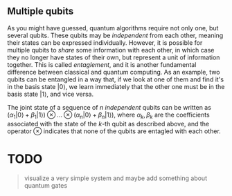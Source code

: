 ## Multiple qubits

As you might have guessed, quantum algorithms require not only one, but several qubits. These qubits may be *independent* from each other, meaning their states can be expressed individually. However, it is possible for multiple qubits to *share* some information with each other, in which case they no longer have states of their own, but represent a unit of information together. This is called *entaglement*, and it is another fundamental difference between classical and quantum computing. As an example, two qubits can be entangled in a way that, if we look at one of them and find it's in the basis state $|0\rangle$, we learn immediately that the other one must be in the basis state $|1\rangle$, and vice versa.

The joint state of a sequence of $n$ *independent* qubits can be written as $\left( \alpha_1 |0\rangle + \beta_1 |1\rangle \right) \otimes ... \otimes \left( \alpha_n |0\rangle + \beta_n |1\rangle \right)$, where $\alpha_k, \beta_k$ are the coefficients associated with the state of the $k$-th qubit as described above, and the operator $\otimes$ indicates that none of the qubits are entagled with each other.

# TODO

> visualize a very simple system and maybe add something about quantum gates